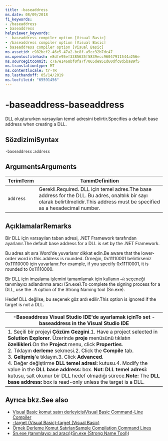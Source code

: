 ```yaml
---
title: -baseaddress
ms.date: 08/09/2018
f1_keywords:
- /baseaddress
- baseaddress
helpviewer_keywords:
- -baseaddress compiler option [Visual Basic]
- /baseaddress compiler option [Visual Basic]
- baseaddress compiler option [Visual Basic]
ms.assetid: c982bcf2-46e5-47a2-bc8f-a5cc32b7dc47
ms.openlocfilehash: e8dfe95ef3385635f5839ecc96047911544a256e
ms.sourcegitcommit: c7a7e1468bf0fa7f7065de951d60dfc8d5ba89f5
ms.translationtype: MT
ms.contentlocale: tr-TR
ms.lasthandoff: 05/14/2019
ms.locfileid: "65591456"
---
```

# <a name="-baseaddress"></a><span data-ttu-id="cdd3a-102">-baseaddress</span><span class="sxs-lookup"><span data-stu-id="cdd3a-102">-baseaddress</span></span>
<span data-ttu-id="cdd3a-103">DLL oluştururken varsayılan temel adresini belirtir.</span><span class="sxs-lookup"><span data-stu-id="cdd3a-103">Specifies a default base address when creating a DLL.</span></span>  
  
## <a name="syntax"></a><span data-ttu-id="cdd3a-104">Sözdizimi</span><span class="sxs-lookup"><span data-stu-id="cdd3a-104">Syntax</span></span>  
  
```  
-baseaddress:address  
```  
  
## <a name="arguments"></a><span data-ttu-id="cdd3a-105">Arguments</span><span class="sxs-lookup"><span data-stu-id="cdd3a-105">Arguments</span></span>  
  
|<span data-ttu-id="cdd3a-106">Terim</span><span class="sxs-lookup"><span data-stu-id="cdd3a-106">Term</span></span>|<span data-ttu-id="cdd3a-107">Tanım</span><span class="sxs-lookup"><span data-stu-id="cdd3a-107">Definition</span></span>|  
|---|---|  
|`address`|<span data-ttu-id="cdd3a-108">Gerekli.</span><span class="sxs-lookup"><span data-stu-id="cdd3a-108">Required.</span></span> <span data-ttu-id="cdd3a-109">DLL için temel adres.</span><span class="sxs-lookup"><span data-stu-id="cdd3a-109">The base address for the DLL.</span></span> <span data-ttu-id="cdd3a-110">Bu adres, onaltılık bir sayı olarak belirtilmelidir.</span><span class="sxs-lookup"><span data-stu-id="cdd3a-110">This address must be specified as a hexadecimal number.</span></span>|  
  
## <a name="remarks"></a><span data-ttu-id="cdd3a-111">Açıklamalar</span><span class="sxs-lookup"><span data-stu-id="cdd3a-111">Remarks</span></span>  
 <span data-ttu-id="cdd3a-112">Bir DLL için varsayılan taban adresi, .NET Framework tarafından ayarlanır.</span><span class="sxs-lookup"><span data-stu-id="cdd3a-112">The default base address for a DLL is set by the .NET Framework.</span></span>  
  
 <span data-ttu-id="cdd3a-113">Bu adres alt sıra Word'de yuvarlanır dikkat edin.</span><span class="sxs-lookup"><span data-stu-id="cdd3a-113">Be aware that the lower-order word in this address is rounded.</span></span> <span data-ttu-id="cdd3a-114">Örneğin, 0x11110001 belirtirseniz 0x11110000 için yuvarlanır.</span><span class="sxs-lookup"><span data-stu-id="cdd3a-114">For example, if you specify 0x11110001, it is rounded to 0x11110000.</span></span>  
  
 <span data-ttu-id="cdd3a-115">Bir DLL için imzalama işlemini tamamlamak için kullanın `–R` seçeneği tanımlayıcı adlandırma aracı (Sn.exe).</span><span class="sxs-lookup"><span data-stu-id="cdd3a-115">To complete the signing process for a DLL, use the `–R` option of the Strong Naming tool (Sn.exe).</span></span>  
  
 <span data-ttu-id="cdd3a-116">Hedef DLL değilse, bu seçenek göz ardı edilir.</span><span class="sxs-lookup"><span data-stu-id="cdd3a-116">This option is ignored if the target is not a DLL.</span></span>  
  
|<span data-ttu-id="cdd3a-117">-Baseaddress Visual Studio IDE'de ayarlamak için</span><span class="sxs-lookup"><span data-stu-id="cdd3a-117">To set -baseaddress in the Visual Studio IDE</span></span>|  
|---|  
|<span data-ttu-id="cdd3a-118">1.  Seçili bir projeyi **Çözüm Gezgini**.</span><span class="sxs-lookup"><span data-stu-id="cdd3a-118">1.  Have a project selected in **Solution Explorer**.</span></span> <span data-ttu-id="cdd3a-119">Üzerinde **proje** menüsünü tıklatın **özellikleri**.</span><span class="sxs-lookup"><span data-stu-id="cdd3a-119">On the **Project** menu, click **Properties**.</span></span> <br /><span data-ttu-id="cdd3a-120">2.  Tıklayın **derleme** sekmesi.</span><span class="sxs-lookup"><span data-stu-id="cdd3a-120">2.  Click the **Compile** tab.</span></span><br /><span data-ttu-id="cdd3a-121">3.  **Gelişmiş**'e tıklayın.</span><span class="sxs-lookup"><span data-stu-id="cdd3a-121">3.  Click **Advanced**.</span></span><br /><span data-ttu-id="cdd3a-122">4.  Değer değiştirme **DLL temel adresi:** kutusu.</span><span class="sxs-lookup"><span data-stu-id="cdd3a-122">4.  Modify the value in the **DLL base address:** box.</span></span> <span data-ttu-id="cdd3a-123">**Not:**      **DLL temel adresi:** kutusu, salt okunur bir DLL hedef olmadığı sürece.</span><span class="sxs-lookup"><span data-stu-id="cdd3a-123">**Note:**      The **DLL base address:** box is read-only unless the target is a DLL.</span></span>|  
  
## <a name="see-also"></a><span data-ttu-id="cdd3a-124">Ayrıca bkz.</span><span class="sxs-lookup"><span data-stu-id="cdd3a-124">See also</span></span>

- [<span data-ttu-id="cdd3a-125">Visual Basic komut satırı derleyicisi</span><span class="sxs-lookup"><span data-stu-id="cdd3a-125">Visual Basic Command-Line Compiler</span></span>](../../../visual-basic/reference/command-line-compiler/index.md)
- [<span data-ttu-id="cdd3a-126">-target (Visual Basic)</span><span class="sxs-lookup"><span data-stu-id="cdd3a-126">-target (Visual Basic)</span></span>](../../../visual-basic/reference/command-line-compiler/target.md)
- [<span data-ttu-id="cdd3a-127">Örnek Derleme Komut Satırları</span><span class="sxs-lookup"><span data-stu-id="cdd3a-127">Sample Compilation Command Lines</span></span>](../../../visual-basic/reference/command-line-compiler/sample-compilation-command-lines.md)
- <span data-ttu-id="cdd3a-128">[Sn.exe (tanımlayıcı ad aracı)](../../../framework/tools/sn-exe-strong-name-tool.md))</span><span class="sxs-lookup"><span data-stu-id="cdd3a-128">[Sn.exe (Strong Name Tool)](../../../framework/tools/sn-exe-strong-name-tool.md))</span></span>
